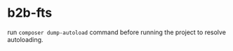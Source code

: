 # b2b-fts

run ```composer dump-autoload``` command before running the project to resolve autoloading.
